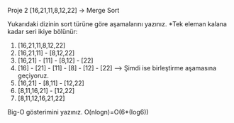 Proje 2
[16,21,11,8,12,22] -> Merge Sort

Yukarıdaki dizinin sort türüne göre aşamalarını yazınız.
*Tek eleman kalana kadar seri ikiye bölünür:
1. [16,21,11,8,12,22]
2. [16,21,11] - [8,12,22]
3. [16,21] - [11] - [8,12] - [22]
4. [16] - [21] - [11] - [8] - [12] - [22] --> Şimdi ise birleştirme aşamasına geçiyoruz.
5. [16,21] - [8,11] - [12,22]
6. [8,11,16,21] - [12,22]
7. [8,11,12,16,21,22]

Big-O gösterimini yazınız.
O(nlogn)=O(6*(log6))